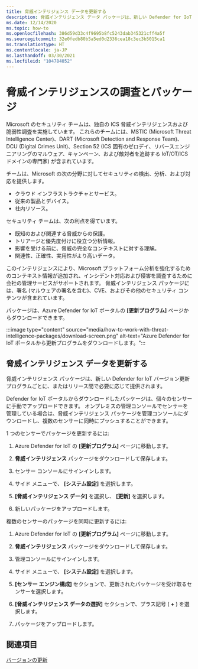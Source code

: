 ```yaml
---
title: 脅威インテリジェンス データを更新する
description: 脅威インテリジェンス データ パッケージは、新しい Defender for IoT バージョンごとに、またはリリース間で必要に応じて提供されます。
ms.date: 12/14/2020
ms.topic: how-to
ms.openlocfilehash: 386d59d33c4f9695b8fc5243dab345321cff4a5f
ms.sourcegitcommit: 32e0fedb80b5a5ed0d2336cea18c3ec3b5015ca1
ms.translationtype: HT
ms.contentlocale: ja-JP
ms.lasthandoff: 03/30/2021
ms.locfileid: "104784052"
---
```

# <a name="threat-intelligence-research-and-packages"></a>脅威インテリジェンスの調査とパッケージ

Microsoft のセキュリティ チームは、独自の ICS 脅威インテリジェンスおよび脆弱性調査を実施しています。 これらのチームには、MSTIC (Microsoft Threat Intelligence Center)、DART (Microsoft Detection and Response Team)、DCU (Digital Crimes Unit)、Section 52 (ICS 固有のゼロデイ、リバースエンジニアリングのマルウェア、キャンペーン、および敵対者を追跡する IoT/OT/ICS ドメインの専門家) が含まれています。

チームは、Microsoft の次の分野に対してセキュリティの検出、分析、および対応を提供します。

- クラウド インフラストラクチャとサービス。
- 従来の製品とデバイス。
- 社内リソース。

セキュリティ チームは、次の利点を得ています。

- 既知のおよび関連する脅威からの保護。
- トリアージと優先度付けに役立つ分析情報。
- 影響を受ける前に、脅威の完全なコンテキストに対する理解。
- 関連性、正確性、実用性がより高いデータ。

このインテリジェンスにより、Microsoft プラットフォーム分析を強化するためのコンテキスト情報が追加され、インシデント対応および侵害を調査するために会社の管理サービスがサポートされます。 脅威インテリジェンス パッケージには、署名 (マルウェアの署名を含む)、CVE、およびその他のセキュリティ コンテンツが含まれています。

パッケージは、Azure Defender for IoT ポータルの **[更新プログラム]** ページからダウンロードできます。

:::image type="content" source="media/how-to-work-with-threat-intelligence-packages/download-screen.png" alt-text="Azure Defender for IoT ポータルから更新プログラムをダウンロードします。":::

## <a name="update-threat-intelligence-data"></a>脅威インテリジェンス データを更新する

脅威インテリジェンス パッケージは、新しい Defender for IoT バージョン更新プログラムごとに、またはリリース間で必要に応じて提供されます。

Defender for IoT ポータルからダウンロードしたパッケージは、個々のセンサーに手動でアップロードできます。 オンプレミスの管理コンソールでセンサーを管理している場合は、脅威インテリジェンス パッケージを管理コンソールにダウンロードし、複数のセンサーに同時にプッシュすることができます。

1 つのセンサーでパッケージを更新するには:

1. Azure Defender for IoT の **[更新プログラム]** ページに移動します。

2. **脅威インテリジェンス** パッケージをダウンロードして保存します。

3. センサー コンソールにサインインします。

4. サイド メニューで、 **[システム設定]** を選択します。

5. **[脅威インテリジェンス データ]** を選択し、 **[更新]** を選択します。

6. 新しいパッケージをアップロードします。

複数のセンサーのパッケージを同時に更新するには:

1. Azure Defender for IoT の **[更新プログラム]** ページに移動します。

2. **脅威インテリジェンス** パッケージをダウンロードして保存します。

3. 管理コンソールにサインインします。

4. サイド メニューで、 **[システム設定]** を選択します。

5. **[センサー エンジン構成]** セクションで、更新されたパッケージを受け取るセンサーを選択します。  

6. **[脅威インテリジェンス データの選択]** セクションで、プラス記号 ( **+** ) を選択します。

7. パッケージをアップロードします。

## <a name="see-also"></a>関連項目

[バージョンの更新](how-to-manage-sensors-from-the-on-premises-management-console.md#update-versions)
